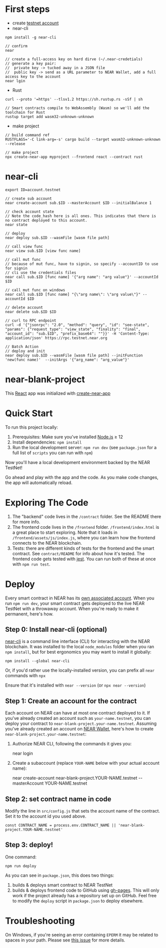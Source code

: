 # First steps
- create [testnet account](https://wallet.testnet.near.org/)
- near-cli
```
npm install -g near-cli

// confirm
near

// create a full-access key on hard dirve (~/.near-credetials)
// generate a key pair:
//  private key -> tucked away in a JSON file
//  public key -> send as a URL parameter to NEAR Wallet, add a full access key to the account
near lgin
```
- Rust
```
curl --proto '=https' --tlsv1.2 https://sh.rustup.rs -sSf | sh

// Smart contracts compile to WebAssembly (Wasm) so we'll add the toolchain for Rust
rustup target add wasm32-unknown-unknown
```
- make project
```
// build command ref
RUSTFLAGS='-C link-arg=-s' cargo build --target wasm32-unknown-unknown --release

// make project
npx create-near-app myproject --frontend react --contract rust
```

# near-cli
```
export ID=account.testnet

// create sub account
near create-account sub.$ID --masterAccount $ID --initialBalance 1

// check account state
// Note the code_hash here is all ones. This indicates that there is no contract deployed to this account.
near state

// deploy
near deploy sub.$ID --wasmFile [wasm file path]

// call view func
near view sub.$ID [view func name]

// call mut func
// because of mut func, have to signin, so specify --accountID to use for signin
// cli use the credentials files
near call sub.$ID [func name] '{"arg name": "arg value"}' --accountId $ID

// call mut func on windows
near call sub.$ID [func name] "{\"arg name\": \"arg value\"}" --accountId $ID

// delete account
near delete sub.$ID $ID

// curl to RPC endpoint
curl -d '{"jsonrpc": "2.0", "method": "query", "id": "see-state", "params": {"request_type": "view_state", "finality": "final", "account_id": "sub.$ID", "prefix_base64": ""}}' -H 'Content-Type: application/json' https://rpc.testnet.near.org

// Batch Action
// deploy and init
near deploy sub.$ID --wasmFile [wasm file path] --initFunction 'new(func name)'  --initArgs '{"arg_name": "arg_value"}'
```


near-blank-project
==================

This [React] app was initialized with [create-near-app]


Quick Start
===========

To run this project locally:

1. Prerequisites: Make sure you've installed [Node.js] ≥ 12
2. Install dependencies: `npm install`
3. Run the local development server: `npm run dev` (see `package.json` for a
   full list of `scripts` you can run with `npm`)

Now you'll have a local development environment backed by the NEAR TestNet!

Go ahead and play with the app and the code. As you make code changes, the app will automatically reload.


Exploring The Code
==================

1. The "backend" code lives in the `/contract` folder. See the README there for
   more info.
2. The frontend code lives in the `/frontend` folder. `/frontend/index.html` is a great
   place to start exploring. Note that it loads in `/frontend/assets/js/index.js`, where you
   can learn how the frontend connects to the NEAR blockchain.
3. Tests: there are different kinds of tests for the frontend and the smart
   contract. See `contract/README` for info about how it's tested. The frontend
   code gets tested with [jest]. You can run both of these at once with `npm
   run test`.


Deploy
======

Every smart contract in NEAR has its [own associated account][NEAR accounts]. When you run `npm run dev`, your smart contract gets deployed to the live NEAR TestNet with a throwaway account. When you're ready to make it permanent, here's how.


Step 0: Install near-cli (optional)
-------------------------------------

[near-cli] is a command line interface (CLI) for interacting with the NEAR blockchain. It was installed to the local `node_modules` folder when you ran `npm install`, but for best ergonomics you may want to install it globally:

    npm install --global near-cli

Or, if you'd rather use the locally-installed version, you can prefix all `near` commands with `npx`

Ensure that it's installed with `near --version` (or `npx near --version`)


Step 1: Create an account for the contract
------------------------------------------

Each account on NEAR can have at most one contract deployed to it. If you've already created an account such as `your-name.testnet`, you can deploy your contract to `near-blank-project.your-name.testnet`. Assuming you've already created an account on [NEAR Wallet], here's how to create `near-blank-project.your-name.testnet`:

1. Authorize NEAR CLI, following the commands it gives you:

      near login

2. Create a subaccount (replace `YOUR-NAME` below with your actual account name):

      near create-account near-blank-project.YOUR-NAME.testnet --masterAccount YOUR-NAME.testnet


Step 2: set contract name in code
---------------------------------

Modify the line in `src/config.js` that sets the account name of the contract. Set it to the account id you used above.

    const CONTRACT_NAME = process.env.CONTRACT_NAME || 'near-blank-project.YOUR-NAME.testnet'


Step 3: deploy!
---------------

One command:

    npm run deploy

As you can see in `package.json`, this does two things:

1. builds & deploys smart contract to NEAR TestNet
2. builds & deploys frontend code to GitHub using [gh-pages]. This will only work if the project already has a repository set up on GitHub. Feel free to modify the `deploy` script in `package.json` to deploy elsewhere.


Troubleshooting
===============

On Windows, if you're seeing an error containing `EPERM` it may be related to spaces in your path. Please see [this issue](https://github.com/zkat/npx/issues/209) for more details.


  [React]: https://reactjs.org/
  [create-near-app]: https://github.com/near/create-near-app
  [Node.js]: https://nodejs.org/en/download/package-manager/
  [jest]: https://jestjs.io/
  [NEAR accounts]: https://docs.near.org/docs/concepts/account
  [NEAR Wallet]: https://wallet.testnet.near.org/
  [near-cli]: https://github.com/near/near-cli
  [gh-pages]: https://github.com/tschaub/gh-pages
